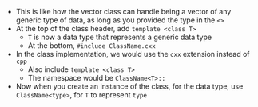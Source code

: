 - This is like how the vector class can handle being a vector of any generic type of data, as long as you provided the type in the `<>`
- At the top of the class header, add `template <class T>`
  - `T` is now a data type that represents a generic data type
  - At the bottom, `#include ClassName.cxx`
- In the class implementation, we would use the `cxx` extension instead of `cpp`
  - Also include `template <class T>`
  - The namespace would be `ClassName<T>::`
- Now when you create an instance of the class, for the data type, use `ClassName<type>`, for `T` to represent `type`